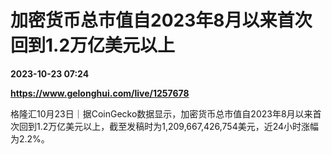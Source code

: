 # 加密货币总市值自2023年8月以来首次回到1.2万亿美元以上

**2023-10-23 07:24**

**https://www.gelonghui.com/live/1257678**

格隆汇10月23日｜据CoinGecko数据显示，加密货币总市值自2023年8月以来首次回到1.2万亿美元以上，截至发稿时为1,209,667,426,754美元，近24小时涨幅为2.2%。